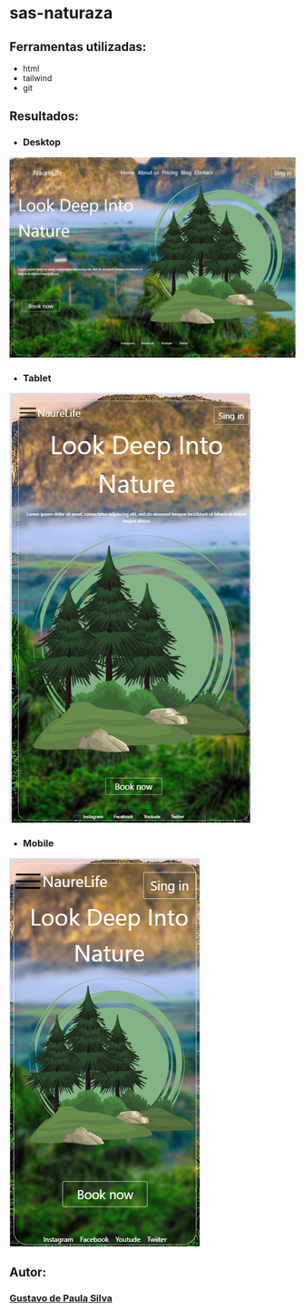 # sas-naturaza
## Ferramentas utilizadas: ##
* html 
* tailwind 
* git
## Resultados:
* ### Desktop
![resultado do desktop](./readme-img/desktop.png)
* ### Tablet
![Resultado do tablet](./readme-img/tablet.png)
* ### Mobile
![Resultado do mobile](./readme-img/mobile.png)

## Autor:
### [Gustavo de Paula Silva](https://www.linkedin.com/feed/?trk=guest_homepage-basic_nav-header-signin)
